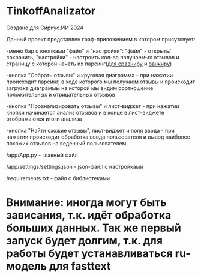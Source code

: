 # TinkoffAnalizator
Создано для Сириус.ИИ 2024

Данный проект представлен граф-приложением в котором присутсвует:

-меню бар с кнопками "файл" и "настройки": "файл" - открыть/сохранить, "настройки" - настроить кол-во получаемых отзывов и страницу с которой начать их парсинг([для сравниру](https://www.sravni.ru/bank/tinkoff-bank/otzyvy/) и [банкиру](https://www.banki.ru/services/responses/bank/tcs/))

-кнопка "Собрать отзывы" и круговая диаграмма - при нажатии происходит парсинг, в ходе которого мы получаем отзывы и происходит загрузка диаграммы на которой мы видим соотношение положительных и отрицательных отзывов

-кнопка "Проанализировать отзывы" и лист-виджет - при нажатии кнопки начинается анализ отзывов и в конце в лист-виджете отображаются итоги анализа

-кнопка "Найти схожие отзывы", лист-виджет и поля ввода - при нажатии происходит обработка ввода пользователя и вывод наиболее похожих отзывов на веденный пользователем


/app/App.py - главный файл

/app/settings/settings.json - json-файл с настройками

/requirements.txt - файл с библиотеками

# Внимание: иногда могут быть зависания, т.к. идёт обработка больших данных. Так же первый запуск будет долгим, т.к. для работы будет устанавливаться ru-модель для fasttext 
